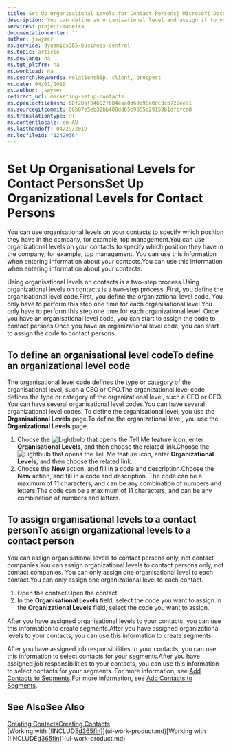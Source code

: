 ```yaml
---
title: Set Up Organisational Levels for Contact Persons| Microsoft Docs
description: You can define an organisational level and assign it to your contact to indicate the position they have in their company, for example, top management.
services: project-madeira
documentationcenter: ''
author: jswymer
ms.service: dynamics365-business-central
ms.topic: article
ms.devlang: na
ms.tgt_pltfrm: na
ms.workload: na
ms.search.keywords: relationship, client, prospect
ms.date: 04/01/2019
ms.author: jswymer
redirect_url: marketing-setup-contacts
ms.openlocfilehash: 68f20af84652f684eaa0d69c98e0dc3cb722ee91
ms.sourcegitcommit: 60b87e5eb32bb408dd65b9855c29159b1dfbfca8
ms.translationtype: HT
ms.contentlocale: en-AU
ms.lasthandoff: 04/29/2019
ms.locfileid: "1242936"
---
```

# <a name="set-up-organizational-levels-for-contact-persons"></a><span data-ttu-id="8721b-103">Set Up Organisational Levels for Contact Persons</span><span class="sxs-lookup"><span data-stu-id="8721b-103">Set Up Organizational Levels for Contact Persons</span></span>
<span data-ttu-id="8721b-104">You can use organisational levels on your contacts to specify which position they have in the company, for example, top management.</span><span class="sxs-lookup"><span data-stu-id="8721b-104">You can use organizational levels on your contacts to specify which position they have in the company, for example, top management.</span></span> <span data-ttu-id="8721b-105">You can use this information when entering information about your contacts.</span><span class="sxs-lookup"><span data-stu-id="8721b-105">You can use this information when entering information about your contacts.</span></span>

<span data-ttu-id="8721b-106">Using organisational levels on contacts is a two-step process.</span><span class="sxs-lookup"><span data-stu-id="8721b-106">Using organizational levels on contacts is a two-step process.</span></span> <span data-ttu-id="8721b-107">First, you define the organisational level code.</span><span class="sxs-lookup"><span data-stu-id="8721b-107">First, you define the organizational level code.</span></span> <span data-ttu-id="8721b-108">You only have to perform this step one time for each organisational level.</span><span class="sxs-lookup"><span data-stu-id="8721b-108">You only have to perform this step one time for each organizational level.</span></span> <span data-ttu-id="8721b-109">Once you have an organisational level code, you can start to assign the code to contact persons.</span><span class="sxs-lookup"><span data-stu-id="8721b-109">Once you have an organizational level code, you can start to assign the code to contact persons.</span></span>

## <a name="to-define-an-organizational-level-code"></a><span data-ttu-id="8721b-110">To define an organisational level code</span><span class="sxs-lookup"><span data-stu-id="8721b-110">To define an organizational level code</span></span>
<span data-ttu-id="8721b-111">The organisational level code defines the type or category of the organisational level, such a CEO  or CFO.</span><span class="sxs-lookup"><span data-stu-id="8721b-111">The organizational level code defines the type or category of the organizational level, such a CEO  or CFO.</span></span> <span data-ttu-id="8721b-112">You can have several organisational level codes.</span><span class="sxs-lookup"><span data-stu-id="8721b-112">You can have several organizational level codes.</span></span> <span data-ttu-id="8721b-113">To define the organisational level, you use the **Organisational Levels** page.</span><span class="sxs-lookup"><span data-stu-id="8721b-113">To define the organizational level, you use the **Organizational Levels** page.</span></span>

1. <span data-ttu-id="8721b-114">Choose the ![Lightbulb that opens the Tell Me feature](media/ui-search/search_small.png "Tell me what you want to do") icon, enter **Organisational Levels**, and then choose the related link.</span><span class="sxs-lookup"><span data-stu-id="8721b-114">Choose the ![Lightbulb that opens the Tell Me feature](media/ui-search/search_small.png "Tell me what you want to do") icon, enter **Organizational Levels**, and then choose the related link.</span></span>
2. <span data-ttu-id="8721b-115">Choose the **New** action, and fill in a code and description.</span><span class="sxs-lookup"><span data-stu-id="8721b-115">Choose the **New** action, and fill in a code and description.</span></span> <span data-ttu-id="8721b-116">The code can be a maximum of 11 characters, and can be any combination of numbers and letters.</span><span class="sxs-lookup"><span data-stu-id="8721b-116">The code can be a maximum of 11 characters, and can be any combination of numbers and letters.</span></span>

## <a name="to-assign-organizational-levels-to-a-contact-person"></a><span data-ttu-id="8721b-117">To assign organisational levels to a contact person</span><span class="sxs-lookup"><span data-stu-id="8721b-117">To assign organizational levels to a contact person</span></span>
<span data-ttu-id="8721b-118">You can assign organisational levels to contact persons only, not contact companies.</span><span class="sxs-lookup"><span data-stu-id="8721b-118">You can assign organizational levels to contact persons only, not contact companies.</span></span> <span data-ttu-id="8721b-119">You can only assign one organisational level to each contact.</span><span class="sxs-lookup"><span data-stu-id="8721b-119">You can only assign one organizational level to each contact.</span></span>

1. <span data-ttu-id="8721b-120">Open the contact.</span><span class="sxs-lookup"><span data-stu-id="8721b-120">Open the contact.</span></span>
2. <span data-ttu-id="8721b-121">In the **Organisational Levels** field, select the code you want to assign.</span><span class="sxs-lookup"><span data-stu-id="8721b-121">In the **Organizational Levels** field, select the code you want to assign.</span></span>

<span data-ttu-id="8721b-122">After you have assigned organisational levels to your contacts, you can use this information to create segments.</span><span class="sxs-lookup"><span data-stu-id="8721b-122">After you have assigned organizational levels to your contacts, you can use this information to create segments.</span></span>

<span data-ttu-id="8721b-123">After you have assigned job responsibilities to your contacts, you can use this information to select contacts for your segments.</span><span class="sxs-lookup"><span data-stu-id="8721b-123">After you have assigned job responsibilities to your contacts, you can use this information to select contacts for your segments.</span></span> <span data-ttu-id="8721b-124">For more information, see [Add Contacts to Segments](marketing-add-contact-segment.md).</span><span class="sxs-lookup"><span data-stu-id="8721b-124">For more information, see [Add Contacts to Segments](marketing-add-contact-segment.md).</span></span>

## <a name="see-also"></a><span data-ttu-id="8721b-125">See Also</span><span class="sxs-lookup"><span data-stu-id="8721b-125">See Also</span></span>
[<span data-ttu-id="8721b-126">Creating Contacts</span><span class="sxs-lookup"><span data-stu-id="8721b-126">Creating Contacts</span></span>](marketing-create-contact-companies.md)  
<span data-ttu-id="8721b-127">[Working with [!INCLUDE[d365fin](includes/d365fin_md.md)]](ui-work-product.md)</span><span class="sxs-lookup"><span data-stu-id="8721b-127">[Working with [!INCLUDE[d365fin](includes/d365fin_md.md)]](ui-work-product.md)</span></span>  
